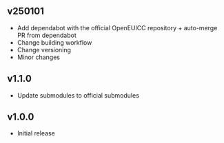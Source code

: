 ## v250101
- Add dependabot with the official OpenEUICC repository + auto-merge PR from dependabot
- Change building workflow
- Change versioning
- Minor changes

## v1.1.0  
- Update submodules to official submodules

## v1.0.0  
- Initial release